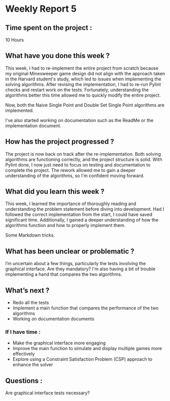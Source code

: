 # Weekly Report 5

## **Time spent on the project :**
10 Hours

## **What have you done this week ?**
This week, I had to re-implement the entire project from scratch because my original Minesweeper game design did not align with the approach taken in the Harvard student's study, which led to issues when implementing the solving algorithms. After revising the implementation, I had to re-run Pylint checks and restart work on the tests. Fortunately, understanding the algorithms better this time allowed me to quickly modify the entire project.

Now, both the Naive Single Point and Double Set Single Point algorithms are implemented.

I've also started working on documentation such as the ReadMe or the implementation document.

## **How has the project progressed ?**
The project is now back on track after the re-implementation. Both solving algorithms are functioning correctly, and the project structure is solid. With Pylint done, I now just need to focus on testing and documentation to complete the project. The rework allowed me to gain a deeper understanding of the algorithms, so I'm confident moving forward.

## **What did you learn this week ?**
This week, I learned the importance of thoroughly reading and understanding the problem statement before diving into development. Had I followed the correct implementation from the start, I could have saved significant time. Additionally, I gained a deeper understanding of how the algorithms function and how to properly implement them.

Some Markdown tricks.

## **What has been unclear or problematic ?**
I’m uncertain about a few things, particularly the tests involving the graphical interface. Are they mandatory? I'm also having a bit of trouble implementing a hand that compares the two algorithms.

## **What’s next ?**

- Redo all the tests
- Implement a main function that compares the performance of the two algorithms
- Working on documentation documents

### If I have time :

- Make the graphical interface more engaging
- Improve the main function to simulate and display multiple games more effectively
- Explore using a Constraint Satisfaction Problem (CSP) approach to enhance the solver

## **Questions :**
Are graphical interface tests necessary?
